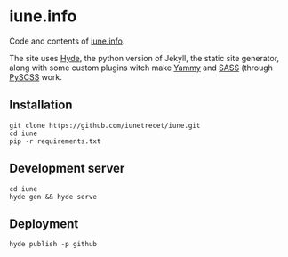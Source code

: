 iune.info
=========

Code and contents of [iune.info][iune].

The site uses [Hyde][hyde], the python version of Jekyll, the static site generator, along with some custom plugins witch make [Yammy][yammy] and [SASS][sass] (through [PySCSS][pyscss] work.


Installation
------------


    git clone https://github.com/iunetrecet/iune.git
    cd iune
    pip -r requirements.txt


Development server
------------------

    cd iune
    hyde gen && hyde serve


Deployment
----------


    hyde publish -p github



[iune]: http://iune.info
[hyde]: https://github.com/hyde/hyde
[yammy]: https://bitbucket.org/leporo/yammy
[sass]: http://sass-lang.com/
[pyscss]: https://github.com/Kronuz/pyScss
